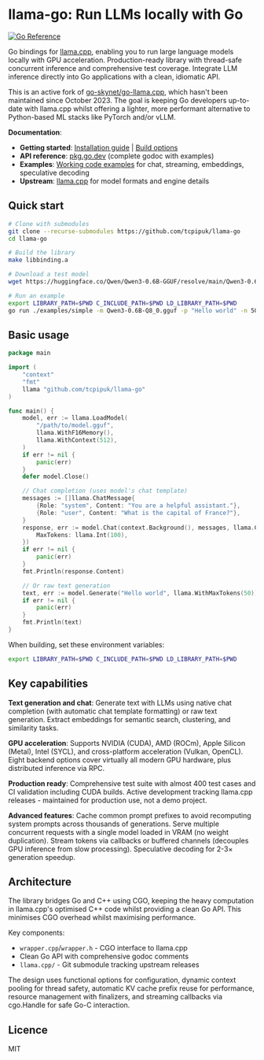 # llama-go: Run LLMs locally with Go

[![Go Reference](https://pkg.go.dev/badge/github.com/tcpipuk/llama-go.svg)](https://pkg.go.dev/github.com/tcpipuk/llama-go)

Go bindings for [llama.cpp](https://github.com/ggml-org/llama.cpp), enabling you to run large
language models locally with GPU acceleration. Production-ready library with thread-safe concurrent
inference and comprehensive test coverage. Integrate LLM inference directly into Go applications
with a clean, idiomatic API.

This is an active fork of [go-skynet/go-llama.cpp](https://github.com/go-skynet/go-llama.cpp),
which hasn't been maintained since October 2023. The goal is keeping Go developers up-to-date with
llama.cpp whilst offering a lighter, more performant alternative to Python-based ML stacks like
PyTorch and/or vLLM.

**Documentation**:

- **Getting started**: [Installation guide](docs/getting-started.md) |
  [Build options](docs/building.md)
- **API reference**: [pkg.go.dev](https://pkg.go.dev/github.com/tcpipuk/llama-go) (complete godoc
  with examples)
- **Examples**: [Working code examples](examples/) for chat, streaming, embeddings, speculative
  decoding
- **Upstream**: [llama.cpp](https://github.com/ggml-org/llama.cpp) for model formats and engine
  details

## Quick start

```bash
# Clone with submodules
git clone --recurse-submodules https://github.com/tcpipuk/llama-go
cd llama-go

# Build the library
make libbinding.a

# Download a test model
wget https://huggingface.co/Qwen/Qwen3-0.6B-GGUF/resolve/main/Qwen3-0.6B-Q8_0.gguf

# Run an example
export LIBRARY_PATH=$PWD C_INCLUDE_PATH=$PWD LD_LIBRARY_PATH=$PWD
go run ./examples/simple -m Qwen3-0.6B-Q8_0.gguf -p "Hello world" -n 50
```

## Basic usage

```go
package main

import (
    "context"
    "fmt"
    llama "github.com/tcpipuk/llama-go"
)

func main() {
    model, err := llama.LoadModel(
        "/path/to/model.gguf",
        llama.WithF16Memory(),
        llama.WithContext(512),
    )
    if err != nil {
        panic(err)
    }
    defer model.Close()

    // Chat completion (uses model's chat template)
    messages := []llama.ChatMessage{
        {Role: "system", Content: "You are a helpful assistant."},
        {Role: "user", Content: "What is the capital of France?"},
    }
    response, err := model.Chat(context.Background(), messages, llama.ChatOptions{
        MaxTokens: llama.Int(100),
    })
    if err != nil {
        panic(err)
    }
    fmt.Println(response.Content)

    // Or raw text generation
    text, err := model.Generate("Hello world", llama.WithMaxTokens(50))
    if err != nil {
        panic(err)
    }
    fmt.Println(text)
}
```

When building, set these environment variables:

```bash
export LIBRARY_PATH=$PWD C_INCLUDE_PATH=$PWD LD_LIBRARY_PATH=$PWD
```

## Key capabilities

**Text generation and chat**: Generate text with LLMs using native chat completion (with automatic
chat template formatting) or raw text generation. Extract embeddings for semantic search,
clustering, and similarity tasks.

**GPU acceleration**: Supports NVIDIA (CUDA), AMD (ROCm), Apple Silicon (Metal), Intel (SYCL), and
cross-platform acceleration (Vulkan, OpenCL). Eight backend options cover virtually all modern GPU
hardware, plus distributed inference via RPC.

**Production ready**: Comprehensive test suite with almost 400 test cases and CI validation
including CUDA builds. Active development tracking llama.cpp releases - maintained for production
use, not a demo project.

**Advanced features**: Cache common prompt prefixes to avoid recomputing system prompts across
thousands of generations. Serve multiple concurrent requests with a single model loaded in VRAM (no
weight duplication). Stream tokens via callbacks or buffered channels (decouples GPU inference from
slow processing). Speculative decoding for 2-3× generation speedup.

## Architecture

The library bridges Go and C++ using CGO, keeping the heavy computation in llama.cpp's optimised
C++ code whilst providing a clean Go API. This minimises CGO overhead whilst maximising
performance.

Key components:

- `wrapper.cpp`/`wrapper.h` - CGO interface to llama.cpp
- Clean Go API with comprehensive godoc comments
- `llama.cpp/` - Git submodule tracking upstream releases

The design uses functional options for configuration, dynamic context pooling for thread safety,
automatic KV cache prefix reuse for performance, resource management with finalizers, and streaming
callbacks via cgo.Handle for safe Go-C interaction.

## Licence

MIT
